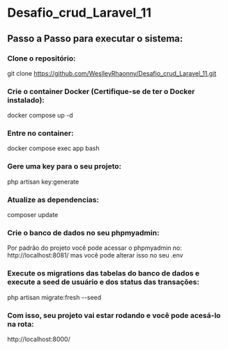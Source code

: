# Desafio_crud_Laravel_11

## Passo a Passo para executar o sistema:

### Clone o repositório:
git clone https://github.com/WeslleyRhaonny/Desafio_crud_Laravel_11.git

### Crie o container Docker (Certifique-se de ter o Docker instalado):
docker compose up -d

### Entre no container:
docker compose exec app bash

### Gere uma key para o seu projeto:
php artisan key:generate

### Atualize as dependencias:
composer update

### Crie o banco de dados no seu phpmyadmin:
Por padrão do projeto você pode acessar o phpmyadmin no: http://localhost:8081/ mas você pode alterar isso no seu .env

### Execute os migrations das tabelas do banco de dados e execute a seed de usuário e dos status das transações:
php artisan migrate:fresh --seed

### Com isso, seu projeto vai estar rodando e você pode acesá-lo na rota: 
http://localhost:8000/
